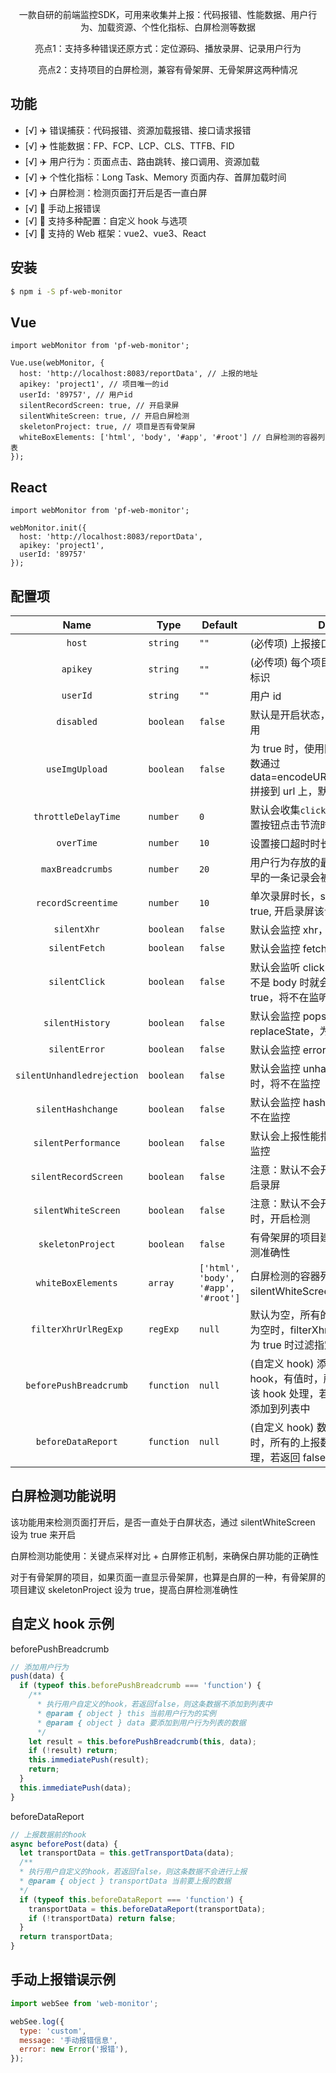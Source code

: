 <div align="center">
    <p>一款自研的前端监控SDK，可用来收集并上报：代码报错、性能数据、用户行为、加载资源、个性化指标、白屏检测等数据</p>
    <p>亮点1：支持多种错误还原方式：定位源码、播放录屏、记录用户行为</p>
    <p>亮点2：支持项目的白屏检测，兼容有骨架屏、无骨架屏这两种情况</p>
</div>

## 功能

- [√] ✈️ 错误捕获：代码报错、资源加载报错、接口请求报错
- [√] ✈️ 性能数据：FP、FCP、LCP、CLS、TTFB、FID
- [√] ✈️ 用户行为：页面点击、路由跳转、接口调用、资源加载
- [√] ✈️ 个性化指标：Long Task、Memory 页面内存、首屏加载时间
- [√] ✈️ 白屏检测：检测页面打开后是否一直白屏
- [√] 🚀 手动上报错误
- [√] 🚀 支持多种配置：自定义 hook 与选项
- [√] 🚀 支持的 Web 框架：vue2、vue3、React

## 安装

```bash
$ npm i -S pf-web-monitor
```

## Vue

```
import webMonitor from 'pf-web-monitor';

Vue.use(webMonitor, {
  host: 'http://localhost:8083/reportData', // 上报的地址
  apikey: 'project1', // 项目唯一的id
  userId: '89757', // 用户id
  silentRecordScreen: true, // 开启录屏
  silentWhiteScreen: true, // 开启白屏检测
  skeletonProject: true, // 项目是否有骨架屏
  whiteBoxElements: ['html', 'body', '#app', '#root'] // 白屏检测的容器列表
});
```

## React

```
import webMonitor from 'pf-web-monitor';

webMonitor.init({
  host: 'http://localhost:8083/reportData',
  apikey: 'project1',
  userId: '89757'
});
```

## 配置项

|            Name            | Type       | Default                             | Description                                                                                                             |
| :------------------------: | ---------- | ----------------------------------- | ----------------------------------------------------------------------------------------------------------------------- |
|           `host`            | `string`   | `""`                                | (必传项) 上报接口的地址，post 方法                                                                                      |
|          `apikey`          | `string`   | `""`                                | (必传项) 每个项目对应一个 apikey，唯一标识                                                                              |
|          `userId`          | `string`   | `""`                                | 用户 id                                                                                                                 |
|         `disabled`         | `boolean`  | `false`                             | 默认是开启状态，为 true 时，会将 sdk 禁用                                                                               |
|       `useImgUpload`       | `boolean`  | `false`                             | 为 true 时，使用图片打点上报的方式，参数通过 data=encodeURIComponent(reportData) 拼接到 url 上，默认为 false            |
|    `throttleDelayTime`     | `number`   | `0`                                 | 默认会收集`click`到的标签，该参数可以设置按钮点击节流时间                                                               |
|         `overTime`         | `number`   | `10`                                | 设置接口超时时长，默认 10s                                                                                              |
|      `maxBreadcrumbs`      | `number`   | `20`                                | 用户行为存放的最大容量，超过 20 条，最早的一条记录会被覆盖掉                                                            |
|     `recordScreentime`     | `number`   | `10`                                | 单次录屏时长，silentRecordScreen 设为 true, 开启录屏该设置才有效                                                        |
|        `silentXhr`         | `boolean`  | `false`                             | 默认会监控 xhr，为 true 时，将不再监控                                                                                  |
|       `silentFetch`        | `boolean`  | `false`                             | 默认会监控 fetch，为 true 时，将不再监控                                                                                |
|       `silentClick`        | `boolean`  | `false`                             | 默认会监听 click 事件，当用户点击的标签不是 body 时就会被放入 breadcrumb，为 true，将不在监听                           |
|      `silentHistory`       | `boolean`  | `false`                             | 默认会监控 popstate、pushState、replaceState，为 true 时，将不再监控                                                    |
|       `silentError`        | `boolean`  | `false`                             | 默认会监控 error，为 true 时，将不在监控                                                                                |
| `silentUnhandledrejection` | `boolean`  | `false`                             | 默认会监控 unhandledrejection，为 true 时，将不在监控                                                                   |
|     `silentHashchange`     | `boolean`  | `false`                             | 默认会监控 hashchange，为 true 时，将不在监控                                                                           |
|    `silentPerformance`     | `boolean`  | `false`                             | 默认会上报性能指标，为 true 时，将不在监控                                                                              |
|    `silentRecordScreen`    | `boolean`  | `false`                             | 注意：默认不会开启录屏，为 true 时，开启录屏                                                                            |
|    `silentWhiteScreen`     | `boolean`  | `false`                             | 注意：默认不会开启白屏检测，为 true 时，开启检测                                                                        |
|     `skeletonProject`      | `boolean`  | `false`                             | 有骨架屏的项目建议设为 true，提高白屏检测准确性                                                                         |
|     `whiteBoxElements`     | `array`    | `['html', 'body', '#app', '#root']` | 白屏检测的容器列表，只有 silentWhiteScreen 为 true 时，才生效                                                           |
|    `filterXhrUrlRegExp`    | `regExp`   | `null`                              | 默认为空，所有的接口请求都会被监听，不为空时，filterXhrUrlRegExp.test(xhr.url)为 true 时过滤指定的接口                  |
|   `beforePushBreadcrumb`   | `function` | `null`                              | (自定义 hook) 添加到行为列表前的 hook，有值时，所有的用户行为都要经过该 hook 处理，若返回 false，该行为不会添加到列表中 |
|     `beforeDataReport`     | `function` | `null`                              | (自定义 hook) 数据上报前的 hook，有值时，所有的上报数据都要经过该 hook 处理，若返回 false，该条数据不会上报             |

## 白屏检测功能说明

该功能用来检测页面打开后，是否一直处于白屏状态，通过 silentWhiteScreen 设为 true 来开启

白屏检测功能使用：关键点采样对比 + 白屏修正机制，来确保白屏功能的正确性

对于有骨架屏的项目，如果页面一直显示骨架屏，也算是白屏的一种，有骨架屏的项目建议 skeletonProject 设为 true，提高白屏检测准确性

## 自定义 hook 示例

beforePushBreadcrumb

```javascript
// 添加用户行为
push(data) {
  if (typeof this.beforePushBreadcrumb === 'function') {
    /**
      * 执行用户自定义的hook，若返回false，则这条数据不添加到列表中
      * @param { object } this 当前用户行为的实例
      * @param { object } data 要添加到用户行为列表的数据
      */
    let result = this.beforePushBreadcrumb(this, data);
    if (!result) return;
    this.immediatePush(result);
    return;
  }
  this.immediatePush(data);
}
```

beforeDataReport

```javascript
// 上报数据前的hook
async beforePost(data) {
  let transportData = this.getTransportData(data);
  /**
  * 执行用户自定义的hook，若返回false，则这条数据不会进行上报
  * @param { object } transportData 当前要上报的数据
  */
  if (typeof this.beforeDataReport === 'function') {
    transportData = this.beforeDataReport(transportData);
    if (!transportData) return false;
  }
  return transportData;
}
```

## 手动上报错误示例

```javascript
import webSee from 'web-monitor';

webSee.log({
  type: 'custom',
  message: '手动报错信息',
  error: new Error('报错'),
});
```